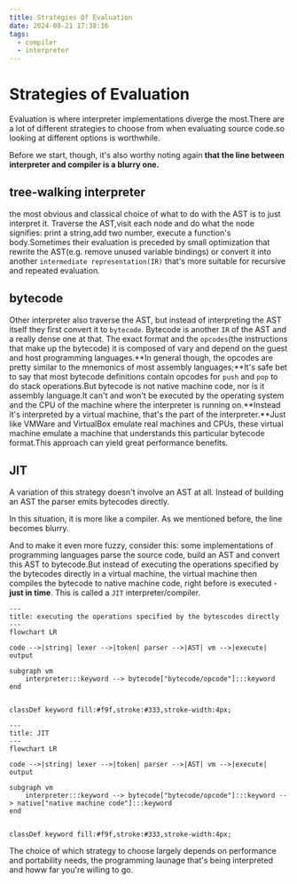 ```yaml
---
title: Strategies Of Evaluation
date: 2024-08-21 17:38:16
tags:
  - compiler
  - interpreter
---
```


# Strategies of Evaluation

Evaluation is where interpreter implementations diverge the most.There are a lot of different strategies to choose from when evaluating source code.so looking at different options is worthwhile.

Before we start, though, it's also worthy noting again **that the line between interpreter and compiler is a blurry one.**

## tree-walking interpreter

the most obvious and classical choice of what to do with the AST is to just interpret it. Traverse the AST,visit each node and do what the node signifies: print a string,add two number, execute a function's body.Sometimes their evaluation is preceded by small optimization that rewrite the AST(e.g. remove unused variable bindings) or convert it into another `intermediate representation(IR)` that's more suitable for recursive and repeated evaluation.

## bytecode

Other interpreter also traverse the AST, but instead of interpreting the AST itself they first convert it to `bytecode`. Bytecode is another `IR` of the AST and a really dense one at that. The exact format and the `opcodes`(the instructions that make up the bytecode) it is composed of vary and depend on the guest and host programming languages.**In general though, the opcodes are pretty similar to the mnemonics of most assembly languages;**It's safe bet to say that most bytecode definitions contain opcodes for `push` and `pop` to do stack operations.But bytecode is not native machine code, nor is it assembly language.It can't and won't be executed by the operating system and the CPU of the machine where the interpreter is running on.**Instead it's interpreted by a virtual machine, that's the part of the interpreter.**Just like VMWare and VirtualBox emulate real machines and CPUs, these virtual machine emulate a machine that understands this particular bytecode format.This approach can yield great performance benefits.

## JIT

A variation of this strategy doesn't involve an AST at all. Instead of building an AST the parser emits bytecodes directly.

In this situation, it is more like a compiler. As we mentioned before, the line becomes blurry.

And to make it even more fuzzy, consider this: some implementations of programming languages parse the source code, build an AST and convert this AST to bytecode.But instead of executing the operations specified by the bytecodes directly in a virtual machine, the virtual machine then compiles the bytecode to native machine code, right before is executed - **just in time**. This is called a `JIT` interpreter/compiler.

```mermaid
---
title: executing the operations specified by the bytescodes directly
---
flowchart LR

code -->|string| lexer -->|token| parser -->|AST| vm -->|execute| output

subgraph vm
	interpreter:::keyword --> bytecode["bytecode/opcode"]:::keyword
end


classDef keyword fill:#f9f,stroke:#333,stroke-width:4px;
```

```mermaid
---
title: JIT
---
flowchart LR

code -->|string| lexer -->|token| parser -->|AST| vm -->|execute| output

subgraph vm
	interpreter:::keyword --> bytecode["bytecode/opcode"]:::keyword --> native["native machine code"]:::keyword
end


classDef keyword fill:#f9f,stroke:#333,stroke-width:4px;
```

The choice of which strategy to choose largely depends on performance and portability needs, the programming launage that's being interpreted and howw far you're willing to go.
